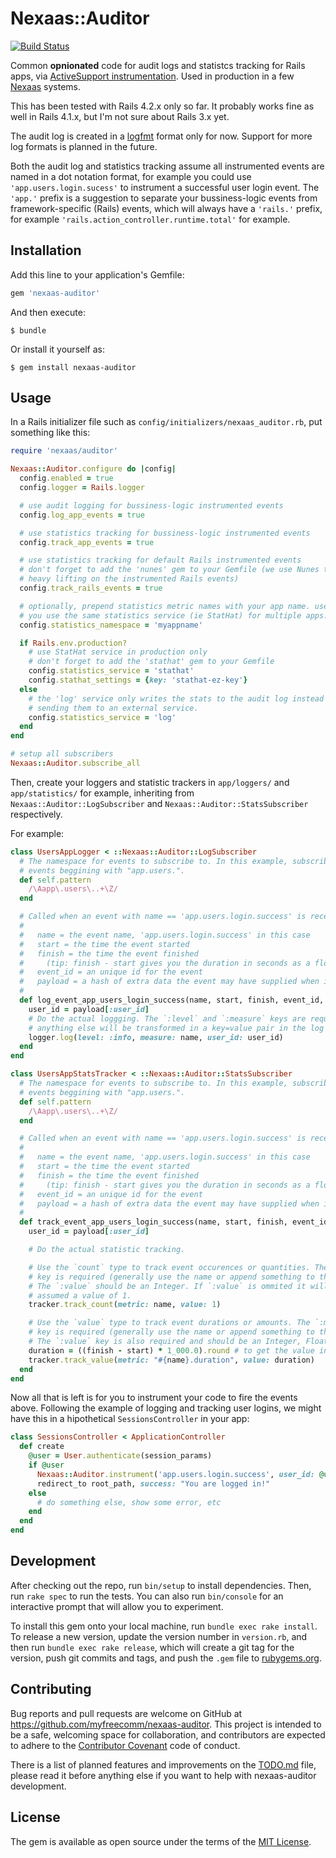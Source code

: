 # Nexaas::Auditor

[![Build Status](https://travis-ci.org/myfreecomm/nexaas-auditor.svg?branch=master)](https://travis-ci.org/myfreecomm/nexaas-auditor)

Common **opnionated** code for audit logs and statistcs tracking for Rails apps, via [ActiveSupport instrumentation](http://edgeguides.rubyonrails.org/active_support_instrumentation.html). Used in production in a few [Nexaas](http://www.nexaas.com) systems.

This has been tested with Rails 4.2.x only so far. It probably works fine as well in Rails 4.1.x, but I'm not sure about Rails 3.x yet.

The audit log is created in a [logfmt](https://www.brandur.org/logfmt) format only for now. Support for more log formats is planned in the future.

Both the audit log and statistics tracking assume all instrumented events are named in a dot notation format, for example you could use `'app.users.login.sucess'` to instrument a successful user login event. The `'app.'` prefix is a suggestion to separate your bussiness-logic events from framework-specific (Rails) events, which will always have a `'rails.'` prefix, for example `'rails.action_controller.runtime.total'` for example.

## Installation

Add this line to your application's Gemfile:

```ruby
gem 'nexaas-auditor'
```

And then execute:

```
$ bundle
```

Or install it yourself as:

```
$ gem install nexaas-auditor
```

## Usage

In a Rails initializer file such as `config/initializers/nexaas_auditor.rb`, put something like this:

```ruby
require 'nexaas/auditor'

Nexaas::Auditor.configure do |config|
  config.enabled = true
  config.logger = Rails.logger

  # use audit logging for bussiness-logic instrumented events
  config.log_app_events = true

  # use statistics tracking for bussiness-logic instrumented events
  config.track_app_events = true

  # use statistics tracking for default Rails instrumented events
  # don't forget to add the 'nunes' gem to your Gemfile (we use Nunes to do the
  # heavy lifting on the instrumented Rails events)
  config.track_rails_events = true

  # optionally, prepend statistics metric names with your app name. use this if
  # you use the same statistics service (ie StatHat) for multiple apps.
  config.statistics_namespace = 'myappname'

  if Rails.env.production?
    # use StatHat service in production only
    # don't forget to add the 'stathat' gem to your Gemfile
    config.statistics_service = 'stathat'
    config.stathat_settings = {key: 'stathat-ez-key'}
  else
    # the 'log' service only writes the stats to the audit log instead of
    # sending them to an external service.
    config.statistics_service = 'log'
  end
end

# setup all subscribers
Nexaas::Auditor.subscribe_all
```

Then, create your loggers and statistic trackers in `app/loggers/` and `app/statistics/` for example, inheriting from `Nexaas::Auditor::LogSubscriber` and `Nexaas::Auditor::StatsSubscriber` respectively.

For example:

```ruby
class UsersAppLogger < ::Nexaas::Auditor::LogSubscriber
  # The namespace for events to subscribe to. In this example, subscribe to all
  # events beggining with "app.users.".
  def self.pattern
    /\Aapp\.users\..+\Z/
  end

  # Called when an event with name == 'app.users.login.success' is received.
  #
  #   name = the event name, 'app.users.login.success' in this case
  #   start = the time the event started
  #   finish = the time the event finished
  #     (tip: finish - start gives you the duration in seconds as a float)
  #   event_id = an unique id for the event
  #   payload = a hash of extra data the event may have supplied when instrumented
  #
  def log_event_app_users_login_success(name, start, finish, event_id, payload)
    user_id = payload[:user_id]
    # Do the actual loggging. The `:level` and `:measure` keys are required,
    # anything else will be transformed in a key=value pair in the log string.
    logger.log(level: :info, measure: name, user_id: user_id)
  end
end

class UsersAppStatsTracker < ::Nexaas::Auditor::StatsSubscriber
  # The namespace for events to subscribe to. In this example, subscribe to all
  # events beggining with "app.users.".
  def self.pattern
    /\Aapp\.users\..+\Z/
  end

  # Called when an event with name == 'app.users.login.success' is received.
  #
  #   name = the event name, 'app.users.login.success' in this case
  #   start = the time the event started
  #   finish = the time the event finished
  #     (tip: finish - start gives you the duration in seconds as a float)
  #   event_id = an unique id for the event
  #   payload = a hash of extra data the event may have supplied when instrumented
  #
  def track_event_app_users_login_success(name, start, finish, event_id, payload)
    user_id = payload[:user_id]

    # Do the actual statistic tracking.

    # Use the `count` type to track event occurences or quantities. The `:metric`
    # key is required (generally use the name or append something to the name).
    # The `:value` should be an Integer. If `:value` is ommited it will be
    # assumed a value of 1.
    tracker.track_count(metric: name, value: 1)

    # Use the `value` type to track event durations or amounts. The `:metric`
    # key is required (generally use the name or append something to the name).
    # The `:value` key is also required and should be an Integer, Float or Decimal.
    duration = ((finish - start) * 1_000.0).round # to get the value in milliseconds
    tracker.track_value(metric: "#{name}.duration", value: duration)
  end
end
```

Now all that is left is for you to instrument your code to fire the events above. Following the example of logging and tracking user logins, we might have this in a hipothetical `SessionsController` in your app:

```ruby
class SessionsController < ApplicationController
  def create
    @user = User.authenticate(session_params)
    if @user
      Nexaas::Auditor.instrument('app.users.login.success', user_id: @user.id)
      redirect_to root_path, success: "You are logged in!"
    else
      # do something else, show some error, etc
    end
  end
end
```

## Development

After checking out the repo, run `bin/setup` to install dependencies. Then, run `rake spec` to run the tests. You can also run `bin/console` for an interactive prompt that will allow you to experiment.

To install this gem onto your local machine, run `bundle exec rake install`. To release a new version, update the version number in `version.rb`, and then run `bundle exec rake release`, which will create a git tag for the version, push git commits and tags, and push the `.gem` file to [rubygems.org](https://rubygems.org).

## Contributing

Bug reports and pull requests are welcome on GitHub at https://github.com/myfreecomm/nexaas-auditor. This project is intended to be a safe, welcoming space for collaboration, and contributors are expected to adhere to the [Contributor Covenant](http://contributor-covenant.org) code of conduct.

There is a list of planned features and improvements on the [TODO.md](https://github.com/myfreecomm/nexaas-auditor/blob/master/TODO.md) file, please read it before anything else if you want to help with nexaas-auditor development.

## License

The gem is available as open source under the terms of the [MIT License](http://opensource.org/licenses/MIT).
